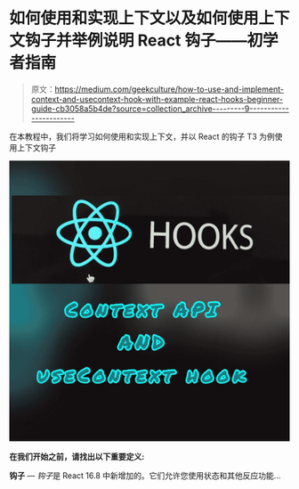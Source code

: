 # 如何使用和实现上下文以及如何使用上下文钩子并举例说明 React 钩子——初学者指南

> 原文：<https://medium.com/geekculture/how-to-use-and-implement-context-and-usecontext-hook-with-example-react-hooks-beginner-guide-cb3058a5b4de?source=collection_archive---------9----------------------->

在本教程中，我们将学习如何使用和实现上下文，并以 React 的钩子 T3 为例使用上下文钩子

![](img/307e40e418a03977adf852b3e2408f61.png)

**在我们开始之前，请找出以下重要定义:**

**钩子** — *钩子*是 React 16.8 中新增加的。它们允许您使用状态和其他反应功能…